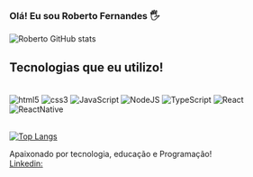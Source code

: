 
### Olá! Eu sou Roberto Fernandes 🖐️


![Roberto GitHub stats](https://github-readme-stats.vercel.app/api?username=Robertofernandesrecdev&show_icons=true&theme=merko)


## Tecnologias que eu utilizo!

<div style="display:inline_block"> <br/>
  <img align="center" alt="html5" src="https://img.shields.io/badge/HTML5-E34F26?style=for-the-badge&logo=html5&logoColor=white"/>
  <img align="center" alt="css3" src="https://img.shields.io/badge/CSS3-1572B6?style=for-the-badge&logo=css3&logoColor=white"/>
  <img align="center" alt="JavaScript" src="https://img.shields.io/badge/JavaScript-F7DF1E?style=for-the-badge&logo=javascript&logoColor=black"/>
  <img align="center" alt="NodeJS" src="https://img.shields.io/badge/Node.js-43853D?style=for-the-badge&logo=node.js&logoColor=white"/>
  <img align="center" alt="TypeScript" src="https://img.shields.io/badge/TypeScript-007ACC?style=for-the-badge&logo=typescript&logoColor=white"/>
  <img align="center" alt="React" src="https://img.shields.io/badge/React-20232A?style=for-the-badge&logo=react&logoColor=61DAFB"/>
  <img align="center" alt="ReactNative" src="https://img.shields.io/badge/React_Native-20232A?style=for-the-badge&logo=react&logoColor=61DAFB"/>
</div> <br/>

[![Top Langs](https://github-readme-stats.vercel.app/api/top-langs/?username=Robertofernandesrecdev&layout=compact)](https://github.com/anuraghazra/github-readme-stats)


Apaixonado por tecnologia, educação e Programação! <br/>
[Linkedin:](https://www.linkedin.com/in/roberto-fernandes-04347318b)

